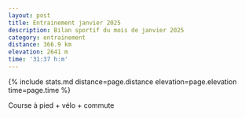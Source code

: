 ```yaml
---
layout: post
title: Entrainement janvier 2025
description: Bilan sportif du mois de janvier 2025
category: entrainement
distance: 366.9 km
elevation: 2641 m
time: '31:37 h:m'
---
```


{%
  include stats.md
  distance=page.distance
  elevation=page.elevation
  time=page.time
%}

Course à pied + vélo + commute

<!--
vim:spell spelllang=fr
-->
